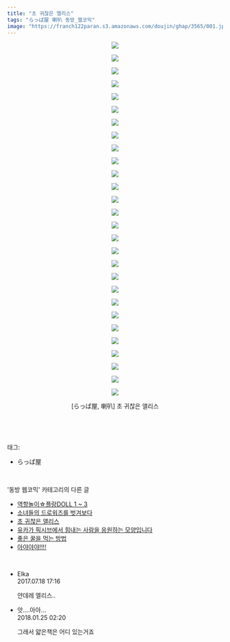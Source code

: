 ```yaml
---
title: "초 귀찮은 앨리스"
tags: "らっぱ屋 喇叭 동방_웹코믹"
image: "https://franch122paran.s3.amazonaws.com/doujin/ghap/3565/001.jpg"
---
```

<div class="article">
<p style="text-align: center; clear: none; float: none;"><img src="{{ site.imgserver7 }}/ghap/3565/001.jpg"/></p>
<p style="text-align: center; clear: none; float: none;"><img src="{{ site.imgserver7 }}/ghap/3565/002.jpg"/></p>
<p style="text-align: center; clear: none; float: none;"><img src="{{ site.imgserver7 }}/ghap/3565/003.jpg"/></p>
<p style="text-align: center; clear: none; float: none;"><img src="{{ site.imgserver7 }}/ghap/3565/004.jpg"/></p>
<p style="text-align: center; clear: none; float: none;"><img src="{{ site.imgserver7 }}/ghap/3565/005.jpg"/></p>
<p style="text-align: center; clear: none; float: none;"><img src="{{ site.imgserver7 }}/ghap/3565/006.jpg"/></p>
<p style="text-align: center; clear: none; float: none;"><img src="{{ site.imgserver7 }}/ghap/3565/007.jpg"/></p>
<p style="text-align: center; clear: none; float: none;"><img src="{{ site.imgserver7 }}/ghap/3565/008.jpg"/></p>
<p style="text-align: center; clear: none; float: none;"><img src="{{ site.imgserver7 }}/ghap/3565/009.jpg"/></p>
<p style="text-align: center; clear: none; float: none;"><img src="{{ site.imgserver7 }}/ghap/3565/010.jpg"/></p>
<p style="text-align: center; clear: none; float: none;"><img src="{{ site.imgserver7 }}/ghap/3565/011.jpg"/></p>
<p style="text-align: center; clear: none; float: none;"><img src="{{ site.imgserver7 }}/ghap/3565/012.jpg"/></p>
<p style="text-align: center; clear: none; float: none;"><img src="{{ site.imgserver7 }}/ghap/3565/013.jpg"/></p>
<p style="text-align: center; clear: none; float: none;"><img src="{{ site.imgserver7 }}/ghap/3565/014.jpg"/></p>
<p style="text-align: center; clear: none; float: none;"><img src="{{ site.imgserver7 }}/ghap/3565/015.jpg"/></p>
<p style="text-align: center; clear: none; float: none;"><img src="{{ site.imgserver7 }}/ghap/3565/016.jpg"/></p>
<p style="text-align: center; clear: none; float: none;"><img src="{{ site.imgserver7 }}/ghap/3565/017.jpg"/></p>
<p style="text-align: center; clear: none; float: none;"><img src="{{ site.imgserver7 }}/ghap/3565/018.jpg"/></p>
<p style="text-align: center; clear: none; float: none;"><img src="{{ site.imgserver7 }}/ghap/3565/019.jpg"/></p>
<p style="text-align: center; clear: none; float: none;"><img src="{{ site.imgserver7 }}/ghap/3565/020.jpg"/></p>
<p style="text-align: center; clear: none; float: none;"><img src="{{ site.imgserver7 }}/ghap/3565/021.jpg"/></p>
<p style="text-align: center; clear: none; float: none;"><img src="{{ site.imgserver7 }}/ghap/3565/022.jpg"/></p>
<p style="text-align: center; clear: none; float: none;"><img src="{{ site.imgserver7 }}/ghap/3565/023.jpg"/></p>
<p style="text-align: center; clear: none; float: none;"><img src="{{ site.imgserver7 }}/ghap/3565/024.jpg"/></p>
<p style="text-align: center; clear: none; float: none;"><img src="{{ site.imgserver7 }}/ghap/3565/025.jpg"/></p>
<p style="text-align: center; clear: none; float: none;"><img src="{{ site.imgserver7 }}/ghap/3565/026.jpg"/></p>
<p style="text-align: center; clear: none; float: none;"><img src="{{ site.imgserver7 }}/ghap/3565/027.jpg"/></p>
<p style="text-align: center; clear: none; float: none;"><img src="{{ site.imgserver7 }}/ghap/3565/028.jpg"/></p>
<p style="text-align: center; clear: none; float: none;">[らっぱ屋, 喇叭] 초 귀찮은 앨리스</p>
<p><br/></p>
</div><br/>
<div class="tagTrail">
<p>태그: </p>
<ul>
<li>らっぱ屋</li>
</ul>
</div><br/>
<div class="another">
<p>'동방 웹코믹' 카테고리의 다른 글</p>
<ul>
<li><a href="/ghap_3567">역할놀이☆플랑DOLL 1 ~ 3</a></li>
<li><a href="/ghap_3566">소녀들의 드로워즈를 벗겨보다</a></li>
<li><a href="/ghap_3565">초 귀찮은 앨리스</a></li>
<li><a href="/ghap_3564">유카가 픽시브에서 힘내는 사람을 응원하는 모양입니다</a></li>
<li><a href="/ghap_3563">좋은 꿀을 먹는 방법</a></li>
<li><a href="/ghap_3561">아야야야!!!!</a></li>
</ul>
</div><br/>
<div class="cb_module cb_fluid">
<div class="cb_wrt cb_profile">
<div class="comment">
<ul>
<li class="cb_thumb_off" id="comment15038590">
<div class="cb_comment_area">
<div class="cb_info_area">
<div class="cb_section">
<span class="cb_nick_name">Elka</span>
</div>
<div class="cb_section">
<span class="cb_date">2017.07.18 17:16 </span>
</div>
</div>
<div class="cb_dsc_comment">
<p class="cb_dsc">
											얀데레 엘리스..
										</p>
</div>
</div></li>
<li class="cb_thumb_off" id="comment15182326">
<div class="cb_comment_area">
<div class="cb_info_area">
<div class="cb_section">
<span class="cb_nick_name">앗....아아...</span>
</div>
<div class="cb_section">
<span class="cb_date">2018.01.25 02:20 </span>
</div>
</div>
<div class="cb_dsc_comment">
<p class="cb_dsc">
											그래서 얇은책은 어디 있는거죠
										</p>
</div>
</div></li>
</ul>
</div>
</div><!-- commentList close -->
</div><br/>
